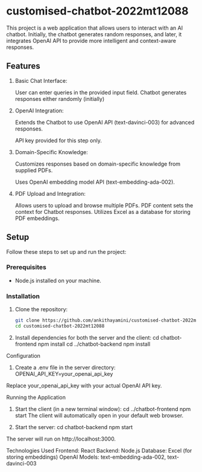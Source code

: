 # customised-chatbot-2022mt12088

This project is a web application that allows users to interact with an AI chatbot. Initially, the chatbot generates random responses, and later, it integrates OpenAI API to provide more intelligent and context-aware responses.

## Features

1. Basic Chat Interface:
   
   User can enter queries in the provided input field.
   Chatbot generates responses either randomly (initially) 


2. OpenAI Integration:
   
   Extends the Chatbot to use OpenAI API (text-davinci-003) for advanced responses.

   API key provided for this step only.

3. Domain-Specific Knowledge:

   Customizes responses based on domain-specific knowledge from supplied PDFs.
   
   Uses OpenAI embedding model API (text-embedding-ada-002).

4. PDF Upload and Integration:
   
   Allows users to upload and browse multiple PDFs.
   PDF content sets the context for Chatbot responses.
   Utilizes Excel as a database for storing PDF embeddings.

## Setup

Follow these steps to set up and run the project:

### Prerequisites

- Node.js installed on your machine.

### Installation

1. Clone the repository:

   ```bash
   git clone https://github.com/ankithayamini/customised-chatbot-2022mt12088.git
   cd customised-chatbot-2022mt12088

2. Install dependencies for both the server and the client:
cd chatbot-frontend
npm install
cd ../chatbot-backend
npm install

Configuration
1. Create a .env file in the server directory:
OPENAI_API_KEY=your_openai_api_key

Replace your_openai_api_key with your actual OpenAI API key.

Running the Application
1. Start the client (in a new terminal window):
  cd ../chatbot-frontend
  npm start
The client will automatically open in your default web browser.

2. Start the server:
  cd chatbot-backend
  npm start

The server will run on http://localhost:3000.

Technologies Used
Frontend: React
Backend: Node.js
Database: Excel (for storing embeddings)
OpenAI Models: text-embedding-ada-002, text-davinci-003
